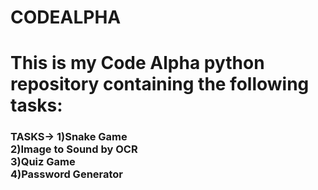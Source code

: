 # CODEALPHA
<h1>This is my Code Alpha python repository containing the following tasks:<br></h1>
<h3>TASKS->
      1)Snake Game<br>
      2)Image to Sound by OCR<br>
      3)Quiz Game<br>
      4)Password Generator<br>

</h3>

